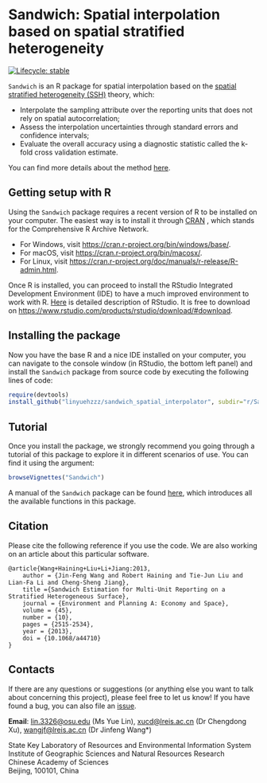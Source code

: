 
<!-- README.md is generated from README.Rmd. Please edit that file -->

# Sandwich: Spatial interpolation based on spatial stratified heterogeneity

<!-- badges: start -->

[![Lifecycle:
stable](https://img.shields.io/badge/lifecycle-stable-brightgreen.svg)](https://lifecycle.r-lib.org/articles/stages.html#stable)
<!-- [![R-CMD-check](https://github.com/linyuehzzz/sandwich_spatial_interpolator/workflows/R-CMD-check/badge.svg)](https://github.com/linyuehzzz/sandwich_spatial_interpolator/actions) -->
<!-- badges: end -->

`Sandwich` is an R package for spatial interpolation based on the
[spatial stratified heterogeneity (SSH)](http://www.geodetector.cn/)
theory, which:

  - Interpolate the sampling attribute over the reporting units that
    does not rely on spatial autocorrelation;
  - Assess the interpolation uncertainties through standard errors and
    confidence intervals;
  - Evaluate the overall accuracy using a diagnostic statistic called
    the k-fold cross validation estimate.

You can find more details about the method
[here](https://journals.sagepub.com/doi/10.1068/a44710).

## Getting setup with R

Using the `Sandwich` package requires a recent version of R to be
installed on your computer. The easiest way is to install it through
[CRAN](https://cran.r-project.org/) , which stands for the Comprehensive
R Archive Network.

  - For Windows, visit <https://cran.r-project.org/bin/windows/base/>.
  - For macOS, visit <https://cran.r-project.org/bin/macosx/>.
  - For Linux, visit
    <https://cran.r-project.org/doc/manuals/r-release/R-admin.html>.

Once R is installed, you can proceed to install the RStudio Integrated
Development Environment (IDE) to have a much improved environment to
work with R. [Here](https://www.rstudio.com/products/rstudio/) is
detailed description of RStudio. It is free to download on
<https://www.rstudio.com/products/rstudio/download/#download>.

## Installing the package

Now you have the base R and a nice IDE installed on your computer, you
can navigate to the console window (in RStudio, the bottom left panel)
and install the `Sandwich` package from source code by executing the
following lines of code:

``` r
require(devtools)
install_github("linyuehzzz/sandwich_spatial_interpolator", subdir="r/Sandwich", build_vignettes = TRUE)
```

## Tutorial

Once you install the package, we strongly recommend you going through a
tutorial of this package to explore it in different scenarios of use.
You can find it using the argument:

``` r
browseVignettes("Sandwich")
```

A manual of the `Sandwich` package can be found
[here](https://github.com/linyuehzzz/sandwich_spatial_interpolator/blob/master/r/Sandwich_1.0.0.pdf),
which introduces all the available functions in this package.

## Citation

Please cite the following reference if you use the code. We are also
working on an article about this particular software.

    @article{Wang+Haining+Liu+Li+Jiang:2013,
        author = {Jin-Feng Wang and Robert Haining and Tie-Jun Liu and Lian-Fa Li and Cheng-Sheng Jiang},
        title ={Sandwich Estimation for Multi-Unit Reporting on a Stratified Heterogeneous Surface},
        journal = {Environment and Planning A: Economy and Space},
        volume = {45},
        number = {10},
        pages = {2515-2534},
        year = {2013},
        doi = {10.1068/a44710}
    }

## Contacts

If there are any questions or suggestions (or anything else you want to
talk about concerning this project), please feel free to let us know\!
If you have found a bug, you can also file an
[issue](https://github.com/linyuehzzz/sandwich_spatial_interpolator/issues).

**Email**: lin.3326@osu.edu (Ms Yue Lin), xucd@lreis.ac.cn (Dr Chengdong
Xu), wangjf@lreis.ac.cn (Dr Jinfeng Wang\*)

State Key Laboratory of Resources and Environmental Information System  
Institute of Geographic Sciences and Natural Resources Research  
Chinese Academy of Sciences  
Beijing, 100101, China
